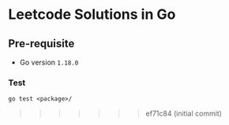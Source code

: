 # Leetcode Solutions in Go

## Pre-requisite

- Go version `1.18.0`

### Test

`go test <package>/`

>>>>>>> ef71c84 (initial commit)
